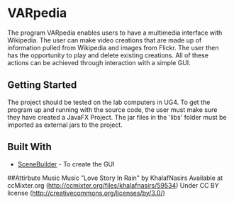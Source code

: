 # VARpedia
The program VARpedia enables users to have a multimedia interface with Wikipedia. The user can make video creations that are made up of information pulled from Wikipedia and images from Flickr. The user then has the opportunity to play and delete existing creations. All of these actions can be achieved through interaction with a simple GUI.
## Getting Started
The project should be tested on the lab computers in UG4.
To get the program up and running with the source code, the user must make sure they have created a JavaFX Project. The jar files in the 'libs' folder must be imported as external jars to the project.
## Built With
* [SceneBuilder](https://gluonhq.com/products/scene-builder/) - To create the GUI

##Attirbute Music
Music "Love Story In Rain" by KhalafNasirs
Available at ccMixter.org (http://ccmixter.org/files/khalafnasirs/59534)
Under CC BY license (http://creativecommons.org/licenses/by/3.0/)
